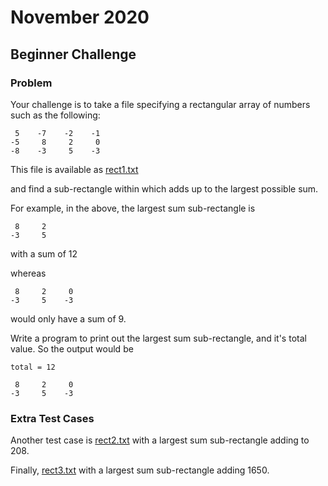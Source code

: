 # November 2020

## Beginner Challenge

### Problem

Your challenge is to take a file specifying a rectangular array of numbers such as the following:

     5    -7    -2    -1
    -5     8     2     0
    -8    -3     5    -3

This file is available as [rect1.txt](rect1.txt)

and find a sub-rectangle within which adds up to the largest possible sum.

For example, in the above, the largest sum sub-rectangle is

     8     2
    -3     5

with a sum of 12

whereas

     8     2     0
    -3     5    -3

would only have a sum of 9.

Write a program to print out the largest sum sub-rectangle, and it's total value. So the output would be

    total = 12
    
     8     2     0
    -3     5    -3

### Extra Test Cases

Another test case is [rect2.txt](rect2.txt) with a largest sum sub-rectangle adding to 208.

Finally, [rect3.txt](rect3.txt) with a largest sum sub-rectangle adding 1650.
